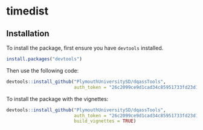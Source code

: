 # timedist

Installation
------------

To install the package, first ensure you have `devtools` installed. 

``` r
install.packages("devtools")
```

Then use the following code:

``` r
devtools::install_github("PlymouthUniversitySD/dqassTools", 
                         auth_token = "26c2099ce9d1cad34c85951733fd23d11ce63c55")
```

To install the package with the vignettes:

``` r
devtools::install_github("PlymouthUniversitySD/dqassTools",
                         auth_token = "26c2099ce9d1cad34c85951733fd23d11ce63c55",
                         build_vignettes = TRUE)
```
